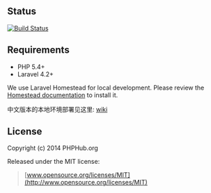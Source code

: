 
## Status 

[![Build Status](https://api.travis-ci.org/summerblue/phphub.svg?branch=master)](https://travis-ci.org/summerblue/phphub)

## Requirements

* PHP 5.4+
* Laravel 4.2+

We use Laravel Homestead for local development. Please review the [Homestead documentation](http://laravel.com/docs/homestead) to install it.

中文版本的本地环境部署见这里: [wiki](https://github.com/summerblue/phphub/wiki/PHPhub-%E5%BC%80%E5%8F%91%E7%8E%AF%E5%A2%83%E9%83%A8%E7%BD%B2)

## License

Copyright (c) 2014 PHPHub.org

Released under the MIT license:

> [www.opensource.org/licenses/MIT](http://www.opensource.org/licenses/MIT)
